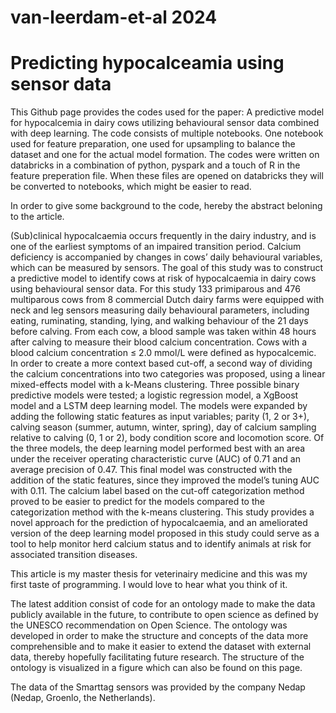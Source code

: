 # van-leerdam-et-al 2024

# Predicting hypocalceamia using sensor data 

This Github page provides the codes used for the paper: A predictive model for hypocalcemia in dairy cows utilizing behavioural sensor data combined with deep learning. The code consists of multiple notebooks. One notebook used for feature preparation, one used for upsampling to balance the dataset and one for the actual model formation. The codes were written on databricks in a combination of python, pyspark and a touch of R in the feature preperation file. When these files are opened on databricks they will be converted to notebooks, which might be easier to read.  

In order to give some background to the code, hereby the abstract beloning to the article. 

(Sub)clinical hypocalcaemia occurs frequently in the dairy industry, and is one of the earliest
symptoms of an impaired transition period. Calcium deficiency is accompanied by changes in
cows’ daily behavioural variables, which can be measured by sensors. The goal of this study
was to construct a predictive model to identify cows at risk of hypocalcaemia in dairy cows
using behavioural sensor data. For this study 133 primiparous and 476 multiparous cows from
8 commercial Dutch dairy farms were equipped with neck and leg sensors measuring daily
behavioural parameters, including eating, ruminating, standing, lying, and walking behaviour
of the 21 days before calving. From each cow, a blood sample was taken within 48 hours after
calving to measure their blood calcium concentration. Cows with a blood calcium concentration
≤ 2.0 mmol/L were defined as hypocalcemic. In order to create a more context based cut-off,
a second way of dividing the calcium concentrations into two categories was proposed, using a
linear mixed-effects model with a k-Means clustering. Three possible binary predictive models
were tested; a logistic regression model, a XgBoost model and a LSTM deep learning model.
The models were expanded by adding the following static features as input variables; parity (1,
2 or 3+), calving season (summer, autumn, winter, spring), day of calcium sampling relative
to calving (0, 1 or 2), body condition score and locomotion score. Of the three models, the
deep learning model performed best with an area under the receiver operating characteristic
curve (AUC) of 0.71 and an average precision of 0.47. This final model was constructed with
the addition of the static features, since they improved the model’s tuning AUC with 0.11. The
calcium label based on the cut-off categorization method proved to be easier to predict for the
models compared to the categorization method with the k-means clustering. This study provides
a novel approach for the prediction of hypocalcaemia, and an ameliorated version of the deep
learning model proposed in this study could serve as a tool to help monitor herd calcium status
and to identify animals at risk for associated transition diseases.

This article is my master thesis for veterinairy medicine and this was my first taste of programming. I would love to hear what you think of it.

The latest addition consist of code for an ontology made to make the data publicly available in the future, to contribute to open science as defined by the UNESCO recommendation on Open Science. The ontology was developed in order to make the structure and concepts of the data more comprehensible and to make it easier to extend the dataset with external data, thereby hopefully facilitating future research. The structure of the ontology is visualized in a figure which can also be found on this page.

The data of the Smarttag sensors was provided by the company Nedap (Nedap, Groenlo, the Netherlands).

